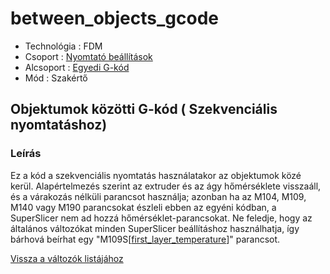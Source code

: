 # between\_objects\_gcode

* Technológia : FDM
* Csoport : [Nyomtató beállítások](../../konfig/printer_settings.md)
* Alcsoport : [Egyedi G-kód](../../konfig/printer_settings.md#egyedi-g-kod)
* Mód : Szakértő

## Objektumok közötti G-kód \( Szekvenciális nyomtatáshoz\)

### Leírás

Ez a kód a szekvenciális nyomtatás használatakor az objektumok közé kerül. Alapértelmezés szerint az extruder és az ágy hőmérséklete visszaáll, és a várakozás nélküli parancsot használja; azonban ha az M104, M109, M140 vagy M190 parancsokat észleli ebben az egyéni kódban, a SuperSlicer nem ad hozzá hőmérséklet-parancsokat. Ne feledje, hogy az általános változókat minden SuperSlicer beállításhoz használhatja, így bárhová beírhat egy "M109S\[[first\_layer\_temperature](first_layer_temperature.md)\]" parancsot.

[Vissza a változók listájához](./)

